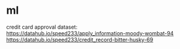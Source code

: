 # ml
credit card approval dataset:
https://datahub.io/speed233/apply_information-moody-wombat-94
https://datahub.io/speed233/credit_record-bitter-husky-69
